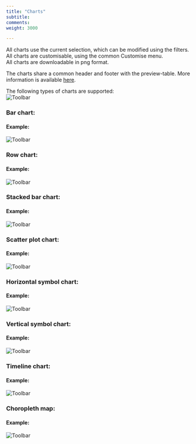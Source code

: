 ```yaml
---
title: "Charts"
subtitle: 
comments: 
weight: 3000

---
```


All charts use the current selection, which can be modified using the filters.  
All charts are customisable, using the common Customise menu.  
All charts are downloadable in png format.  

The charts share a common header and footer with the preview-table. More information is available [here](https://sis-cc.gitlab.io/dotstatsuite-documentation/using-de/viewing-data/common-header-and-footer/_index.md).

The following types of charts are supported:  
![Toolbar](/dotstatsuite-documentation/images/de-toolbar2.png)

### Bar chart:

#### Example:

![Toolbar](/dotstatsuite-documentation/images/bar.png)


### Row chart:

#### Example:

![Toolbar](/dotstatsuite-documentation/images/row.png)


### Stacked bar chart:

#### Example:

![Toolbar](/dotstatsuite-documentation/images/stacked-bar.png)


### Scatter plot chart:

#### Example:

![Toolbar](/dotstatsuite-documentation/images/scatter.png)


### Horizontal symbol chart:

#### Example:

![Toolbar](/dotstatsuite-documentation/images/horiz-symbol.png)


### Vertical symbol chart:

#### Example:

![Toolbar](/dotstatsuite-documentation/images/vertic-symbol.png)


### Timeline chart:

#### Example:

![Toolbar](/dotstatsuite-documentation/images/timeline.png)


### Choropleth map:

#### Example:

![Toolbar](/dotstatsuite-documentation/images/map.png)

